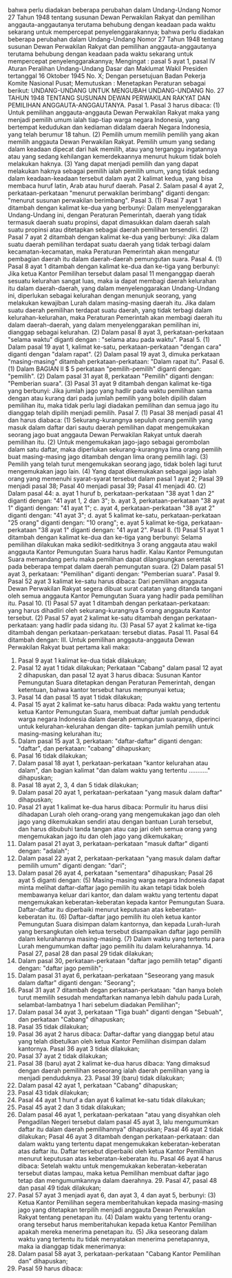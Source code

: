  bahwa perlu diadakan beberapa perubahan dalam Undang-Undang Nomor 27 Tahun 1948 tentang susunan Dewan Perwakilan Rakyat dan pemilihan anggauta-anggautanya terutama behubung dengan keadaan pada waktu sekarang untuk mempercepat penyelenggarakannya; bahwa perlu diadakan beberapa perubahan dalam Undang-Undang Nomor 27 Tahun 1948 tentang susunan Dewan Perwakilan Rakyat dan pemilihan anggauta-anggautanya terutama behubung dengan keadaan pada waktu sekarang untuk mempercepat penyelenggarakannya;
Mengingat :
 pasal 5 ayat 1, pasal IV Aturan Peralihan Undang-Undang Dasar dan Maklumat Wakil Presiden tertanggal 16 Oktober 1945 No. X; Dengan persetujuan Badan Pekerja Komite Nasional Pusat; Memutuskan : Menetapkan Peraturan sebagai berikut: UNDANG-UNDANG UNTUK MENGUBAH UNDANG-UNDANG No. 27 TAHUN 1948 TENTANG SUSUNAN DEWAN PERWAKILAN RAKYAT DAN PEMILIHAN ANGGAUTA-ANGGAUTANYA. Pasal 1. Pasal 3 harus dibaca:
(1) Untuk pemilihan anggauta-anggauta Dewan Perwakilan Rakyat maka yang menjadi pemilih umum ialah tiap-tiap warga negara Indonesia, yang bertempat kedudukan dan kediaman didalam daerah Negara Indonesia, yang telah berumur 18 tahun. (2) Pemilih umum memilih pemilih yang akan memilih anggauta Dewan Perwakilan Rakyat. Pemilih umum yang sedang dalam keadaan dipecat dari hak memilih, atau yang terganggu ingatannya atau yang sedang kehilangan kemerdekaannya menurut hukum tidak boleh melakukan haknya. (3) Yang dapat menjadi pemilih dan yang dapat melakukan haknya sebagai pemilih ialah pemilih umum, yang tidak sedang dalam keadaan-keadaan tersebut dalam ayat 2 kalimat kedua, yang bisa membaca huruf latin, Arab atau huruf daerah. Pasal 2. Salam pasal 4 ayat 2, perkataan-perkataan "menurut perwakilan berimbang" diganti dengan: "menurut susunan perwakilan berimbang". Pasal 3. (1) Pasal 7 ayat 1 ditambah dengan kalimat ke-dua yang berbunyi: Dalam menyelenggarakan Undang-Undang ini, dengan Peraturan Pemerintah, daerah yang tidak termasuk daerah suatu propinsi, dapat dimasukkan dalam daerah salah suatu propinsi atau ditetapkan sebagai daerah pemilihan tersendiri. (2) Pasal 7 ayat 2 ditambah dengan kalimat ke-dua yang berbunyi: Jika dalam suatu daerah pemilihan terdapat suatu daerah yang tidak terbagi dalam kecamatan-kecamatan, maka Peraturan Pemerintah akan mengatur pembagian daerah itu dalam daerah-daerah pemungutan suara. Pasal 4. (1) Pasal 8 ayat 1 ditambah dengan kalimat ke-dua dan ke-tiga yang berbunyi: Jika ketua Kantor Pemilihan tersebut dalam pasal 11 menganggap daerah sesuatu kelurahan sangat luas, maka ia dapat membagi daerah kelurahan itu dalam daerah-daerah, yang dalam menyelenggarakan Undang-Undang ini, diperlukan sebagai kelurahan dengan menunjuk seorang, yang melakukan kewajiban Lurah dalam masing-masing daerah itu. Jika dalam suatu daerah pemilihan terdapat suatu daerah, yang tidak terbagi dalam kelurahan-kelurahan, maka Peraturan Pemerintah akan membagi daerah itu dalam daerah-daerah, yang dalam menyelenggarakan pemilihan ini, dianggap sebagai kelurahan. (2) Dalam pasal 8 ayat 3, perkataan-perkataan "selama waktu" diganti dengan : "selama atau pada waktu". Pasal 5. (1) Dalam pasal 19 ayat 1, kalimat ke-satu, perkataan-perkataan "dengan cara" diganti dengan "dalam rapat". (2) Dalam pasal 19 ayat 3, dimuka perkataan "masing-masing" ditambah perkataan-perkataan: "Dalam rapat itu". Pasal 6. (1) Dalam BAGIAN II $ 5 perkataan "pemilih-pemilih" diganti dengan: "pemilih". (2) Dalam pasal 31 ayat 8, perkataan "Pemilih" diganti dengan: "Pemberian suara". (3) Pasal 31 ayat 9 ditambah dengan kalimat ke-tiga yang berbunyi: Jika jumlah jago yang hadlir pada waktu pemilihan sama dengan atau kurang dari pada jumlah pemilih yang boleh dipilih dalam pemilihan itu, maka tidak perlu lagi diadakan pemilihan dan semua jago itu dianggap telah dipilih menjadi pemilih. Pasal 7. (1) Pasal 38 menjadi pasal 41 dan harus diabaca:
(1) Sekurang-kurangnya sepuluh orang pemilih yang masuk dalam daftar dari sautu daerah pemilihan dapat mengemukakan seorang jago buat anggauta Dewan Perwakilan Rakyat untuk daerah pemilihan itu. (2) Untuk mengemukakan jago-jago sebagai gerombolan dalam satu daftar, maka diperlukan sekurang-kurangnya lima orang pemilih buat masing-masing jago ditambah dengan lima orang pemilih lagi. (3) Pemilih yang telah turut mengemukakan seorang jago, tidak boleh lagi turut mengemukakan jago lain. (4) Yang dapat dikemukakan sebagai jago ialah orang yang memenuhi syarat-syarat tersebut dalam pasal 1 ayat 2; Pasal 39 menjadi pasal 38; Pasal 40 menjadi pasal 39; Pasal 41 menjadi 40. (2) Dalam pasal 44:
a. ayat 1 huruf b, perkataan-perkataan "38 ayat 1 dan 2" diganti dengan: "41 ayat 1, 2 dan 3";
b. ayat 3, perkataan-perkataan "38 ayat 1" diganti dengan: "41 ayat 1";
c. ayat 4, perkataan-perkataan "38 ayat 2" diganti dengan: "41 ayat 3";
d. ayat 5 kalimat ke-satu, perkataan-perkataan "25 orang" diganti dengan: "10 orang";
e. ayat 5 kalimat ke-tiga, perkataan-perkataan "38 ayat 1" diganti dengan: "41 ayat 2". Pasal 8. (1) Pasal 51 ayat 1 ditambah dengan kalimat ke-dua dan ke-tiga yang berbunyi: Selama pemilihan dilakukan maka sedikit-seditkitnya 3 orang anggauta atau wakil anggauta Kantor Pemungutan Suara harus hadlir. Kalau Kantor Pemungutan Suara memandang perlu maka pemilihan dapat dilangsungkan serentak pada beberapa tempat dalam daerah pemungutan suara. (2) Dalam pasal 51 ayat 3, perkataan: "Pemilihan" diganti dengan: "Pemberian suara". Pasal 9. Pasal 52 ayat 3 kalimat ke-satu harus dibaca: Dari pemilihan anggauta Dewan Perwakilan Rakyat segera dibuat surat catatan yang ditanda tangani oleh semua anggauta Kantor Pemungutan Suara yang hadlir pada pemilihan itu. Pasal 10. (1) Pasal 57 ayat 1 ditambah dengan perkataan-perkataan: yang harus dihadliri oleh sekurang-kurangnya 5 orang anggauta Kantor tersebut. (2) Pasal 57 ayat 2 kalimat ke-satu ditambah dengan perkataan-perkataan: yang hadlir pada sidang itu. (3) Pasal 57 ayat 2 kalimat ke-tiga ditambah dengan perkataan-perkataan: tersebut diatas. Pasal 11. Pasal 64 ditambah dengan: III. Untuk pemilihan anggauta-anggauta Dewan Perwakilan Rakyat buat pertama kali maka:
1. Pasal 9 ayat 1 kalimat ke-dua tidak dilakukan;
2. Pasal 12 ayat 1 tidak dilakukan; Perkataan "Cabang" dalam pasal 12 ayat 2 dihapuskan, dan pasal 12 ayat 3 harus dibaca: Susunan Kantor Pemungutan Suara ditetapkan dengan Peraturan Pemerintah, dengan ketentuan, bahwa kantor tersebut harus mempunyai ketua;
3. Pasal 14 dan pasal 15 ayat 1 tidak dilakukan;
4. Pasal 15 ayat 2 kalimat ke-satu harus dibaca: Pada waktu yang tertentu ketua Kantor Pemungutan Suara, membuat daftar jumlah penduduk warga negara Indonesia dalam daerah pemungutan suaranya, diperinci untuk kelurahan-kelurahan dengan dite- tapkan jumlah pemilih untuk masing-masing kelurahan itu;
5. Dalam pasal 15 ayat 3, perkataan: "daftar-daftar" diganti dengan: "daftar", dan perkataan: "cabang" dihapuskan;
6. Pasal 16 tidak dilakukan;
7. Dalam pasal 18 ayat 1, perkataan-perkataan "kantor kelurahan atau dalam", dan bagian kalimat "dan dalam waktu yang tertentu ..........." dihapuskan;
8. Pasal 18 ayat 2, 3, 4 dan 5 tidak dilakukan;
9. Dalam pasal 20 ayat 1, perkataan-perkataan "yang masuk dalam daftar" dihapuskan;
10. Pasal 21 ayat 1 kalimat ke-dua harus dibaca: Pormulir itu harus diisi dihadapan Lurah oleh orang-orang yang mengemukakan jago dan oleh jago yang dikemukakan sendiri atau dengan bantuan Lurah tersebut, dan harus dibubuhi tanda tangan atau cap jari oleh semua orang yang mengemukakan jago itu dan oleh jago yang dikemukakan;
11. Dalam pasal 21 ayat 3, perkataan-perkataan "masuk daftar" diganti dengan: "adalah";
12. Dalam pasal 22 ayat 2, perkataan-perkataan "yang masuk dalam daftar pemilih umum" diganti dengan: "dari";
13. Dalam pasal 26 ayat 4, perkataan "sementara" dihapuskan; Pasal 26 ayat 5 diganti dengan:
(5) Masing-masing warga negara Indonesia dapat minta melihat daftar-daftar jago pemilih itu akan tetapi tidak boleh membawanya keluar dari kantor, dan dalam waktu yang tertentu dapat mengemukakan keberatan-keberatan kepada kantor Pemungutan Suara. Daftar-daftar itu diperbaiki menurut keputusan atas keberatan-keberatan itu. (6) Daftar-daftar jago pemilih itu oleh ketua kantor Pemungutan Suara disimpan dalam kantornya, dan kepada Lurah-lurah yang bersangkutan oleh ketua tersebut disampaikan daftar jago pemilih dalam kelurahannya masing-masing. (7) Dalam waktu yang tertentu para Lurah mengumumkan daftar jago pemilih itu dalam kelurahannya. 14. Pasal 27, pasal 28 dan pasal 29 tidak dilakukan;
15. Dalam pasal 30, perkataan-perkataan "daftar jago pemilih tetap" diganti dengan: "daftar jago pemilih";
16. Dalam pasal 31 ayat 6, perkataan-perkataan "Seseorang yang masuk dalam daftar" diganti dengan: "Seorang";
17. Pasal 31 ayat 7 ditambah degan perkataan-perkataan: "dan hanya boleh turut memilih sesudah mendaftarkan namanya lebih dahulu pada Lurah, selambat-lambatnya 1 hari sebelum diadakan Pemilihan";
18. Dalam pasal 34 ayat 3, perkataan "Tiga buah" diganti dengan "Sebuah", dan perkataan "Cabang" dihapuskan;
19. Pasal 35 tidak dilakukan;
20. Pasal 36 ayat 2 harus dibaca: Daftar-daftar yang dianggap betul atau yang telah dibetulkan oleh ketua Kantor Pemilihan disimpan dalam kantornya. Pasal 36 ayat 3 tidak dilakukan;
21. Pasal 37 ayat 2 tidak dilakukan;
22. Pasal 38 (baru) ayat 2 kalimat ke-dua harus dibaca: Yang dimaksud dengan daerah pemilihan seseorang ialah daerah pemilihan yang ia menjadi penduduknya. 23. Pasal 39 (baru) tidak dilakukan;
24. Dalam pasal 42 ayat 1, perkataan "Cabang" dihapuskan;
25. Pasal 43 tidak dilakukan;
26. Pasal 44 ayat 1 huruf a dan ayat 6 kalimat ke-satu tidak dilakukan;
27. Pasal 45 ayat 2 dan 3 tidak dilakukan;
28. Dalam pasal 46 ayat 1, perkataan-perkataan "atau yang disyahkan oleh Pengadilan Negeri tersebut dalam pasal 45 ayat 3, lalu mengumumkan daftar itu dalam daerah pemilihannya" dihapuskan; Pasal 46 ayat 2 tidak dilakukan; Pasal 46 ayat 3 ditambah dengan perkataan-perkataan: dan dalam waktu yang tertentu dapat mengemukakan keberatan-keberatan atas daftar itu. Daftar tersebut diperbaiki oleh ketua Kantor Pemilihan menurut keputusan atas keberatan-keberatan itu. Pasal 46 ayat 4 harus dibaca: Setelah waktu untuk mengemukakan keberatan-keberatan tersebut diatas lampau, maka ketua Pemilihan membuat daftar jago tetap dan mengumumkannya dalam daerahnya. 29. Pasal 47, pasal 48 dan pasal 49 tidak dilakukan;
30. Pasal 57 ayat 3 menjadi ayat 6, dan ayat 3, 4 dan ayat 5, berbunyi:
(3) Ketua Kantor Pemilihan segera memberitahukan kepada masing-masing jago yang ditetapkan terpilih menjadi anggauta Dewan Perwakilan Rakyat tentang penetapan itu. (4) Dalam waktu yang tertentu orang-orang tersebut harus memberitahukan kepada ketua Kantor Pemilihan apakah mereka menerima penetapan itu. (5) Jika seseorang dalam waktu yang tertentu itu tidak menyatakan menerima penetapannya, maka ia dianggap tidak menerimanya:
31. Dalam pasal 58 ayat 3, perkataan-perkataan "Cabang Kantor Pemilihan dan" dihapuskan;
32. Pasal 59 harus dibaca:
